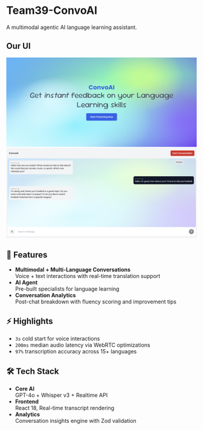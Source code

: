 # Team39-ConvoAI

A multimodal agentic AI language learning assistant.

## Our UI
![Landing Page](public/landing_page.png)
![Sample Convo](public/sample_conversation.png)

## 🚀 Features
- **Multimodal + Multi-Language Conversations**  
  Voice + text interactions with real-time translation support
- **AI Agent**  
  Pre-built specialists for language learning
- **Conversation Analytics**  
  Post-chat breakdown with fluency scoring and improvement tips 

## ⚡️ Highlights
- `3s` cold start for voice interactions
- `200ms` median audio latency via WebRTC optimizations
- `97%` transcription accuracy across 15+ languages

## 🛠 Tech Stack
- **Core AI**  
  GPT-4o + Whisper v3 + Realtime API
- **Frontend**  
  React 18, Real-time transcript rendering 
- **Analytics**  
  Conversation insights engine with Zod validation 